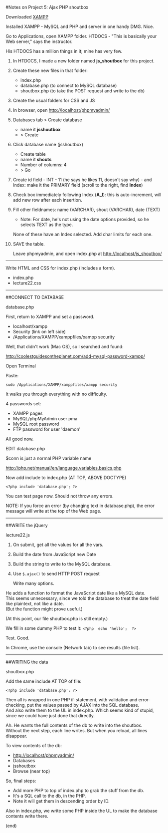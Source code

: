 #Notes on Project 5: Ajax PHP shoutbox

Downloaded [XAMPP](https://www.apachefriends.org/index.html)

Installed XAMPP - MySQL and PHP and server in one handy DMG. Nice.

Go to Applications, open XAMPP folder.
HTDOCS - "This is basically your Web server," says the instructor.

His HTDOCS has a million things in it; mine has very few.

1. In HTDOCS, I made a new folder named **js_shoutbox** for this project.

2. Create these new files in that folder: 

    - index.php
    - database.php (to connect to MySQL database)
    - shoutbox.php (to take the POST request and write to the db)

3. Create the usual folders for CSS and JS

4. In browser, open <http://localhost/phpmyadmin/>

5. Databases tab &gt; Create database
    - name it **jsshoutbox**
    - &gt; Create

6. Click database name (jsshoutbox)
    - Create table
    - name it **shouts**
    - Number of columns: 4
    - &gt; Go

7. Create id field - INT - 11 (he says he likes 11, doesn't say why) - and 
   Index: make it the PRIMARY field (scroll to the right, find **Index**) 

8. Check box immediately following Index (**A_I**): this is auto-increment, will add new row after each insertion.

9. Fill other fieldnames: name (VARCHAR), shout (VARCHAR), date (TEXT)

    - Note: For date, he's not using the date options provided, so he selects TEXT as the type. 
   
    None of these have an Index selected. Add char limits for each one.

10. SAVE the table. 

    Leave phpmyadmin, and open index.php at <http://localhost/js_shoutbox/>

***
Write HTML and CSS for index.php (includes a form).

* index.php
* lecture22.css

***

##CONNECT TO DATABASE

database.php

First, return to XAMPP and set a password.

* localhost/xampp
* Security (link on left side)
* /Applications/XAMPP/xamppfiles/xampp security

Well, that didn't work (Mac OS), so I searched and found:

<http://coolestguidesontheplanet.com/add-mysql-password-xampp/>

Open Terminal

Paste:

```
sudo /Applications/XAMPP/xamppfiles/xampp security
```

It walks you through everything with no difficulty.

4 passwords set:

* XAMPP pages
* MySQL/phpMyAdmin user pma
* MySQL root password
* FTP password for user 'daemon'

All good now.


EDIT database.php

$conn is just a normal PHP variable name

<http://php.net/manual/en/language.variables.basics.php>

Now add include to index.php (AT TOP, ABOVE DOCTYPE) 

```
<?php include 'database.php'; ?>
```

You can test page now. Should not throw any errors. 

NOTE: If you force an error (by changing text in database.php), the error message will write at the top of the Web page.

***

##WRITE the jQuery

lecture22.js

1. On submit, get all the values for all the vars.
2. Build the date from JavaScript new Date
3. Build the string to write to the MySQL database. 
4. Use `$.ajax()` to send HTTP POST request

    Write many options.

He adds a function to format the JavaScript date like a MySQL date.  
This seems unnecessary, since we told the database to treat the date field like plaintext, not like a date.  
(But the function might prove useful.)

(At this point, our file shoutbox.php is still empty.)

We fill in some dummy PHP to test it:
`<?php  echo 'hello';  ?>`

Test. Good.

In Chrome, use the console (Network tab) to see results (file list).

***

##WRITING the data

shoutbox.php

Add the same include AT TOP of file: 

```
<?php include 'database.php'; ?>
```

Then all is wrapped in one PHP if-statement, with validation and 
error-checking, put the values passed by AJAX into the SQL database.  
And also write them to the UL in index.php. Which seems kind of 
stupid, since we could have just done that directly.

Ah. He wants the full contents of the db to write into the shoutbox.  
Without the next step, each line writes. But when you reload, all 
lines disappear. 

To view contents of the db: 

* <http://localhost/phpmyadmin/>
* Databases
* jsshoutbox
* Browse (near top)

So, final steps:

* Add more PHP to top of index.php to grab the stuff from the db.
* It's a SQL call to the db, in the PHP.
* Note it will get them in descending order by ID.

Also in index.php, we write some PHP inside the UL to make the database contents write there.

(end)
